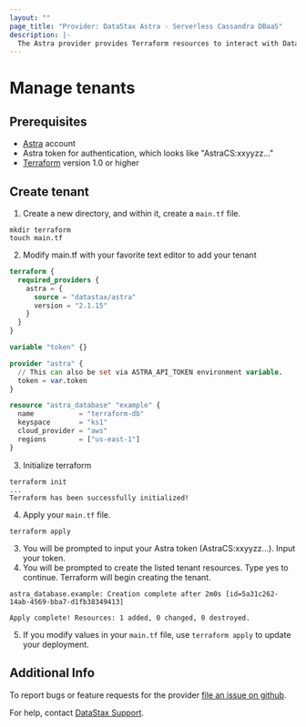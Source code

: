 ```yaml
---
layout: ""
page_title: "Provider: DataStax Astra - Serverless Cassandra DBaaS"
description: |-
  The Astra provider provides Terraform resources to interact with DataStax AstraDB and Astra Streaming, DataStax's cloud offerings based on Apache Cassandra, Apache Pulsar, and Kubernetes.
---
```


# Manage tenants

## Prerequisites

* [Astra](https://astra.datastax.com/) account
* Astra token for authentication, which looks like "AstraCS:xxyyzz..."
* [Terraform](https://www.terraform.io/) version 1.0 or higher

## Create tenant

1. Create a new directory, and within it, create a `main.tf` file.
```
mkdir terraform
touch main.tf
```
2. Modify main.tf with your favorite text editor to add your tenant
```terraform
terraform {
  required_providers {
    astra = {
      source = "datastax/astra"
      version = "2.1.15"
    }
  }
}

variable "token" {}

provider "astra" {
  // This can also be set via ASTRA_API_TOKEN environment variable.
  token = var.token
}

resource "astra_database" "example" {
  name           = "terraform-db"
  keyspace       = "ks1"
  cloud_provider = "aws"
  regions        = ["us-east-1"]
}
```
3. Initialize terraform
```
terraform init
...
Terraform has been successfully initialized!
```
4. Apply your `main.tf` file.
```
terraform apply
```
3. You will be prompted to input your Astra token (AstraCS:xxyyzz...). Input your token.
4. You will be prompted to create the listed tenant resources. Type yes to continue. Terraform will begin creating the tenant.
```
astra_database.example: Creation complete after 2m0s [id=5a31c262-14ab-4569-bba7-d1fb38349413]

Apply complete! Resources: 1 added, 0 changed, 0 destroyed.
```
5. If you modify values in your `main.tf` file, use `terraform apply` to update your deployment.

## Additional Info

To report bugs or feature requests for the provider [file an issue on github](https://github.com/datastax/terraform-provider-astra/issues).

For help, contact [DataStax Support](https://support.datastax.com/).
